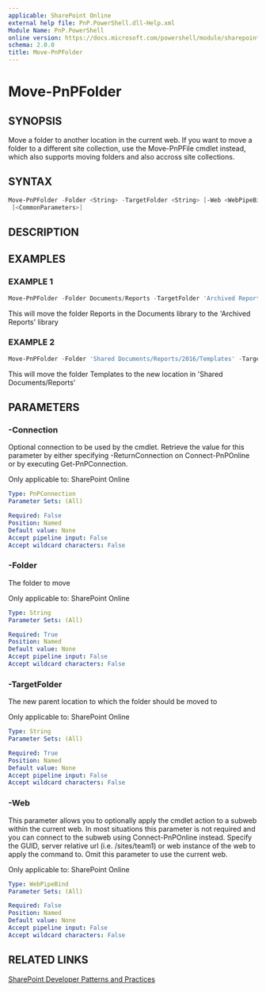 ```yaml
---
applicable: SharePoint Online
external help file: PnP.PowerShell.dll-Help.xml
Module Name: PnP.PowerShell
online version: https://docs.microsoft.com/powershell/module/sharepoint-pnp/move-pnpfolder
schema: 2.0.0
title: Move-PnPFolder
---
```


# Move-PnPFolder

## SYNOPSIS
Move a folder to another location in the current web. If you want to move a folder to a different site collection, use the Move-PnPFile cmdlet instead, which also supports moving folders and also accross site collections.

## SYNTAX

```powershell
Move-PnPFolder -Folder <String> -TargetFolder <String> [-Web <WebPipeBind>] [-Connection <PnPConnection>]
 [<CommonParameters>]
```

## DESCRIPTION

## EXAMPLES

### EXAMPLE 1
```powershell
Move-PnPFolder -Folder Documents/Reports -TargetFolder 'Archived Reports'
```

This will move the folder Reports in the Documents library to the 'Archived Reports' library

### EXAMPLE 2
```powershell
Move-PnPFolder -Folder 'Shared Documents/Reports/2016/Templates' -TargetFolder 'Shared Documents/Reports'
```

This will move the folder Templates to the new location in 'Shared Documents/Reports'

## PARAMETERS

### -Connection
Optional connection to be used by the cmdlet. Retrieve the value for this parameter by either specifying -ReturnConnection on Connect-PnPOnline or by executing Get-PnPConnection.

Only applicable to: SharePoint Online

```yaml
Type: PnPConnection
Parameter Sets: (All)

Required: False
Position: Named
Default value: None
Accept pipeline input: False
Accept wildcard characters: False
```

### -Folder
The folder to move

Only applicable to: SharePoint Online

```yaml
Type: String
Parameter Sets: (All)

Required: True
Position: Named
Default value: None
Accept pipeline input: False
Accept wildcard characters: False
```

### -TargetFolder
The new parent location to which the folder should be moved to

Only applicable to: SharePoint Online

```yaml
Type: String
Parameter Sets: (All)

Required: True
Position: Named
Default value: None
Accept pipeline input: False
Accept wildcard characters: False
```

### -Web
This parameter allows you to optionally apply the cmdlet action to a subweb within the current web. In most situations this parameter is not required and you can connect to the subweb using Connect-PnPOnline instead. Specify the GUID, server relative url (i.e. /sites/team1) or web instance of the web to apply the command to. Omit this parameter to use the current web.

Only applicable to: SharePoint Online

```yaml
Type: WebPipeBind
Parameter Sets: (All)

Required: False
Position: Named
Default value: None
Accept pipeline input: False
Accept wildcard characters: False
```

## RELATED LINKS

[SharePoint Developer Patterns and Practices](https://aka.ms/sppnp)